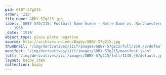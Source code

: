 ```yaml
---
pid: GBBY-57g215
order: '215'
file_name: GBBY-57g215.jpg
label: 'GBBY 57G/215: Football Game Scene - Notre Dame vs. Northwestern (Perfect Play)
  - 1936'
_date: '1936'
object_type: glass plate negative
source: http://archives.nd.edu/Bagby/GBBY-57g215.jpg
thumbnail: "/img/derivatives/iiif/images/GBBY-57g215/full/250,/0/default.jpg"
manifest: "/img/derivatives/iiif/images/GBBY-57g215/manifest.json"
full: "/img/derivatives/iiif/images/GBBY-57g215/full/1140,/0/default.jpg"
layout: bagby_item
collection: bagby
---
```

